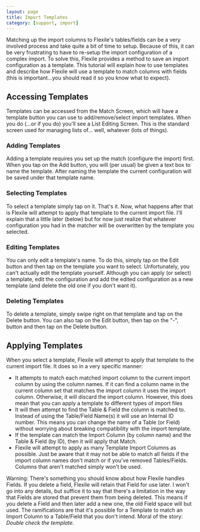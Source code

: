 ```yaml
---
layout: page
title: Import Templates
category: [support, import]
---
```


Matching up the import columns to Flexile's tables/fields can be a very involved process and take quite a bit of time to setup. Because of this, it can be very frustrating to have to re-setup the import configuration of a complex import. To solve this, Flexile provides a method to save an import configuration as a template. This tutorial will explain how to use templates and describe how Flexile will use a template to match columns with fields (this is important...you should read it so you know what to expect).

## Accessing Templates
Templates can be accessed from the Match Screen, which will have a template button you can use to add/remove/select import templates. When you do (...or if you do) you'll see a List Editing Screen. This is the standard screen used for managing lists of... well, whatever (lots of things).

### Adding Templates
Adding a template requires you set up the match (configure the import) first. When you tap on the Add button, you will (per usual) be given a text box to name the template. After naming the template the current configuration will be saved under that template name.

### Selecting Templates
To select a template simply tap on it. That's it. Now, what happens after that is Flexile will attempt to apply that template to the current import file. I'll explain that a little later (below) but for now just realize that whatever configuration you had in the matcher will be overwritten by the template you selected.

### Editing Templates
You can only edit a template's name. To do this, simply tap on the Edit button and then tap on the template you want to select. Unfortunately, you can't actually edit the template yourself. Although you can apply (or select) a template, edit the configuration and add the edited configuration as a new template (and delete the old one if you don't want it).

### Deleting Templates
To delete a template, simply swipe right on that template and tap on the Delete button. You can also tap on the Edit button, then tap on the "-", button and then tap on the Delete button.

## Applying Templates
When you select a template, Flexile will attempt to apply that template to the current import file. It does so in a very specific manner:

- It attempts to match each matched import column to the current import column by using the column names. If it can find a column name in the current column set that matches the import column it uses the import column. Otherwise, it will discard the import column. However, this does mean that you can apply a template to different types of import files
- It will then attempt to find the Table & Field the column is matched to. Instead of using the Table/Field Name(s) it will use an Internal ID number. This means you can change the name of a Table (or Field) without worrying about breaking compatibility with the import template.
- If the template can match the Import Column (by column name) and the Table & Field (by ID), then it will apply that Match.
- Flexile will attempt to apply as many Template Import Columns as possible. Just be aware that it may not be able to match all fields if the import column names don't match or if you've removed Tables/Fields. Columns that aren't matched simply won't be used.

Warning: There's something you should know about how Flexile handles Fields. If you delete a field, Flexile will retain that Field for use later. I won't go into any details, but suffice it to say that there's a limitation in the way that Fields are stored that prevent them from being deleted. This means if you delete a Field and then later add a new one, the old Field space will but used. The ramifications are that it's possible for a Template to match an Import Column to a Table/Field that you don't intend. Moral of the story: *Double check the template.*
